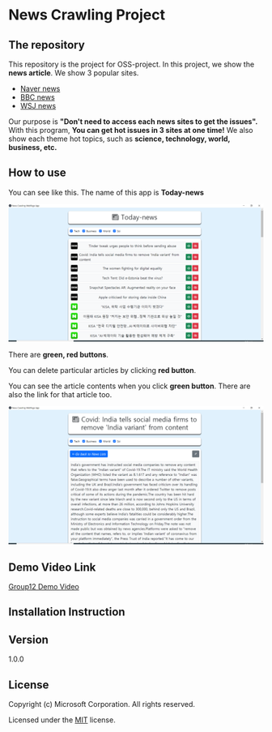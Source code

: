 # News Crawling Project

## The repository

This repository is the project for OSS-project. In this project, we show the **news article**. We show 3 popular sites.
* [Naver news](https://news.naver.com)
* [BBC news](https://www.bbc.com/news)
* [WSJ news](https://www.wsj.com/?gclid=Cj0KCQjw16KFBhCgARIsALB0g8JIY_jUFysTAgway0DZH_u1LvYb6Viz5_c5OAI2V7hvRkE8I5da0mMaApqIEALw_wcB&mod=acqsearch&gclsrc=aw.ds&ef_id=YCUQlwAAAE4SAFZV:20210523065056:s)

Our purpose is **"Don't need to access each news sites to get the issues".** With this program, **You can get hot issues in 3 sites at one time!**
We also show each theme hot topics, such as **science, technology, world, business, etc.**



## How to use
You can see like this.
The name of this app is **Today-news**

![main screen](main_screen.png)

There are **green, red buttons**.  

You can delete particular articles by clicking **red button**.

You can see the article contents when you click **green button**.
There are also the link for that article too.

![article screen](sub_screen.png)

## Demo Video Link
[Group12 Demo Video](https://youtu.be/TZlyC6lbsX4)

## Installation Instruction

## Version
1.0.0

## License

Copyright (c) Microsoft Corporation. All rights reserved.

Licensed under the [MIT](LICENSE.txt) license.
